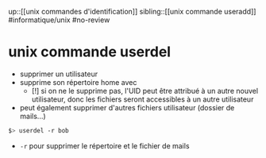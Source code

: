 up::[[unix commandes d'identification]]
sibling::[[unix commande useradd]]
#informatique/unix #no-review 
# unix commande userdel
 - supprimer un utilisateur
 - supprime son répertoire home avec
     - [!] si on ne le supprime pas, l'UID peut être attribué à un autre nouvel utilisateur, donc les fichiers seront accessibles à un autre utilisateur
 - peut également supprimer d'autres fichiers utilisateur (dossier de mails...)

```bash
$> userdel -r bob
```

 - `-r` pour supprimer le répertoire et le fichier de mails